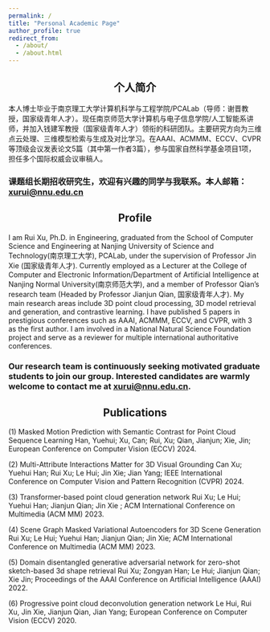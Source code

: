 ```yaml
---
permalink: /
title: "Personal Academic Page"
author_profile: true
redirect_from: 
  - /about/
  - /about.html
---
```

## <center> 个人简介 </center>
本人博士毕业于南京理工大学计算机科学与工程学院/PCALab（导师：谢晋教授，国家级青年人才）。现任南京师范大学计算机与电子信息学院/人工智能系讲师，并加入钱建军教授（国家级青年人才）领衔的科研团队。主要研究方向为三维点云处理、三维模型检索与生成及对比学习。在AAAI、ACMMM、ECCV、CVPR等顶级会议发表论文5篇（其中第一作者3篇），参与国家自然科学基金项目1项，担任多个国际权威会议审稿人。

### 课题组长期招收研究生，欢迎有兴趣的同学与我联系。本人邮箱：xurui@nnu.edu.cn


## <center> Profile </center>

I am Rui Xu, Ph.D. in Engineering, graduated from the School of Computer Science and Engineering at Nanjing University of Science and Technology(南京理工大学), PCALab, under the supervision of Professor Jin Xie (国家级青年人才). Currently employed as a Lecturer at the College of Computer and Electronic Information/Department of Artificial Intelligence at Nanjing Normal University(南京师范大学), and a member of Professor Qian’s research team (Headed by Professor Jianjun Qian, 国家级青年人才). My main research areas include 3D point cloud processing, 3D model retrieval and generation, and contrastive learning. I have published 5 papers in prestigious conferences such as AAAI, ACMMM, ECCV, and CVPR, with 3 as the first author. I am involved in a National Natural Science Foundation project and serve as a reviewer for multiple international authoritative conferences.

### Our research team is continuously seeking motivated graduate students to join our group. Interested candidates are warmly welcome to contact me at xurui@nnu.edu.cn.

 
## <center> Publications </center> ##
(1) Masked Motion Prediction with Semantic Contrast for Point Cloud Sequence Learning
Han, Yuehui; Xu, Can; Rui, Xu; Qian, Jianjun; Xie, Jin; 
European Conference on Computer Vision (ECCV) 2024.

(2) Multi-Attribute Interactions Matter for 3D Visual Grounding
Can Xu; Yuehui Han; Rui Xu; Le Hui; Jin Xie; Jian Yang; 
IEEE International Conference on Computer Vision and Pattern Recognition (CVPR) 2024.

(3) Transformer-based point cloud generation network 
Rui Xu; Le Hui; Yuehui Han; Jianjun Qian; Jin Xie ; 
ACM International Conference on Multimedia (ACM MM) 2023.

(4) Scene Graph Masked Variational Autoencoders for 3D Scene Generation
Rui Xu; Le Hui; Yuehui Han; Jianjun Qian; Jin Xie; 
ACM International Conference on Multimedia (ACM MM) 2023.

(5) Domain disentangled generative adversarial network for zero-shot sketch-based 3d shape retrieval
Rui Xu; Zongyan Han; Le Hui; Jianjun Qian; Xie Jin;
Proceedings of the AAAI Conference on Artificial Intelligence (AAAI) 2022.

(6) Progressive point cloud deconvolution generation network
Le Hui, Rui Xu, Jin Xie, Jianjun Qian, Jian Yang;
European Conference on Computer Vision (ECCV) 2020.




